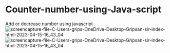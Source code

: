 # Counter-number-using-Java-script
Add or decrease number using javascript
![screencapture-file-C-Users-grips-OneDrive-Desktop-Gripsan-sir-index-html-2023-04-15-16_43_04](https://user-images.githubusercontent.com/127504925/232210566-e9a6f0fb-6d0e-408c-a9f6-f2883184a617.png)
![screencapture-file-C-Users-grips-OneDrive-Desktop-Gripsan-sir-index-html-2023-04-15-16_43_04](https://user-images.githubusercontent.com/127504925/232210575-2cb1b6b1-edd2-4eb6-9858-f11c2472f03c.png)
